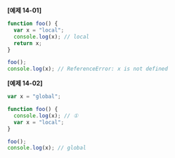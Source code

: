 **[예제 14-01]**

```js
function foo() {
  var x = "local";
  console.log(x); // local
  return x;
}

foo();
console.log(x); // ReferenceError: x is not defined
```

**[예제 14-02]**

```js
var x = "global";

function foo() {
  console.log(x); // ①
  var x = "local";
}

foo();
console.log(x); // global
```
